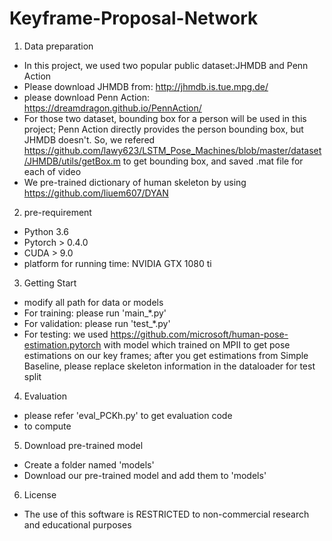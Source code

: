 # Keyframe-Proposal-Network
1. Data preparation
- In this project, we used two popular public dataset:JHMDB and Penn Action
- Please download JHMDB from: http://jhmdb.is.tue.mpg.de/
- please download Penn Action: https://dreamdragon.github.io/PennAction/
- For those two dataset, bounding box for a person will be used in this project; Penn Action directly provides the person bounding box, but JHMDB doesn't. So, we refered
https://github.com/lawy623/LSTM_Pose_Machines/blob/master/dataset/JHMDB/utils/getBox.m to get bounding box, and saved .mat file for each of video
- We pre-trained dictionary of human skeleton by using https://github.com/liuem607/DYAN

2. pre-requirement
- Python 3.6
- Pytorch > 0.4.0
- CUDA > 9.0
- platform for running time: NVIDIA GTX 1080 ti

3. Getting Start
- modify all path for data or models
- For training: please run 'main_*.py'
- For validation: please run 'test_*.py'
- For testing: we used https://github.com/microsoft/human-pose-estimation.pytorch with model which trained on MPII to get pose estimations on our key frames; after you get estimations from Simple Baseline, please replace skeleton information in the dataloader for test split

4. Evaluation
- please refer 'eval_PCKh.py' to get evaluation code
- to compute 

5. Download pre-trained model
- Create a folder named 'models'
- Download our pre-trained model and add them to 'models'

6. License
- The use of this software is RESTRICTED to non-commercial research and educational purposes
